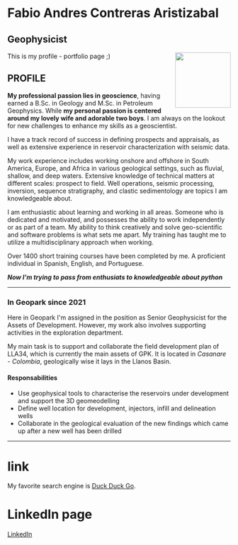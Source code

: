 # Fabio Andres Contreras Aristizabal
## Geophysicist


<img style="float: right;" src="https://avatars.githubusercontent.com/u/21201884?v=4" width="125" height="125">


This is my profile - portfolio page ;) <p>

## PROFILE
  **My professional passion lies in geoscience**, having earned a B.Sc. in Geology and M.Sc. in Petroleum Geophysics. While **my personal passion is centered around my lovely wife and adorable two boys**. I am always on the lookout for new challenges to enhance my skills as a geoscientist.
  
   I have a track record of success in defining prospects and appraisals, as well as extensive experience in reservoir characterization with seismic data.<p>
    My work experience includes working onshore and offshore in South America, Europe, and Africa in various geological settings, such as fluvial, shallow, and deep waters. Extensive knowledge of technical matters at different scales: prospect to field. Well operations, seismic processing, inversion, sequence stratigraphy, and clastic sedimentology are topics I am knowledgeable about.<p>
    I am enthusiastic about learning and working in all areas. Someone who is dedicated and motivated, and possesses the ability to work independently or as part of a team. My ability to think creatively and solve geo-scientific and software problems is what sets me apart. My training has taught me to utilize a multidisciplinary approach when working.<p>
    Over 1400 short training courses have been completed by me. A proficient individual in Spanish, English, and Portuguese.<p>
    ***Now I'm trying to pass from enthusiats to knowledgeable about python***


---
### In Geopark since 2021 

Here in Geopark I'm assigned in the position as Senior Geophysicist for the Assets of Development. However, my work also involves supporting activities in the exploration department.

My main task is to support and collaborate the field development plan of LLA34, which is currently the main assets of GPK. It is located in *Casanare - Colombia*, geologically wise it lays in the Llanos Basin.

#### Responsabilities
- Use geophysical tools to characterise the reservoirs under development and support the 3D geomeodelling
- Define well location for development, injectors, infill and delineation wells
- Collaborate in the geological evaluation of the new findings which came up after a new well has been drilled

  
---

# link 

My favorite search engine is [Duck Duck Go](https://duckduckgo.com).

# LinkedIn page
[LinkedIn](https://www.linkedin.com/in/fabioaco)
